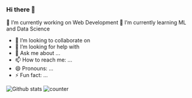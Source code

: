 ### Hi there 👋



 🔭 I’m currently working on Web Development
 🌱 I’m currently learning ML and Data Science 
- 👯 I’m looking to collaborate on 
- 🤔 I’m looking for help with 
- 💬 Ask me about ...
- 📫 How to reach me: ...
- 😄 Pronouns: ...
- ⚡ Fun fact: ...

![Github stats](https://github-readme-stats.vercel.app/api?username=prabalgupta12)
![counter](https://[en7k4niarxtrtbv].m.pipedream.net)
